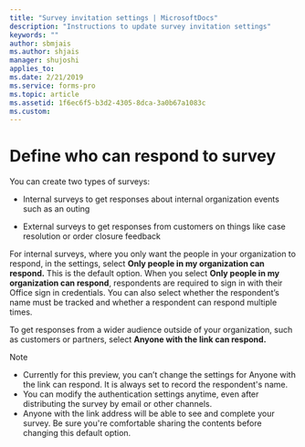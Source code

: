 ```yaml
---
title: "Survey invitation settings | MicrosoftDocs"
description: "Instructions to update survey invitation settings"
keywords: ""
author: sbmjais
ms.author: shjais
manager: shujoshi
applies_to: 
ms.date: 2/21/2019
ms.service: forms-pro
ms.topic: article
ms.assetid: 1f6ec6f5-b3d2-4305-8dca-3a0b67a1083c
ms.custom: 
---
```

# Define who can respond to survey 

You can create two types of surveys:

-   Internal surveys to get responses about internal organization events such as an outing

-   External surveys to get responses from customers on things like case resolution or order closure feedback

For internal surveys, where you only want the people in your organization to respond, in the settings, select **Only people in my organization can respond.** This is the default option. When you select **Only people in my organization can respond**, respondents are required to sign in with their Office sign in credentials. You can also select whether the respondent’s name must be tracked and whether a respondent can respond multiple times.

To get responses from a wider audience outside of your organization, such as customers or partners, select **Anyone with the link can respond.**

> [!NOTE]
> - Currently for this preview, you can’t change the settings for Anyone with the link can respond. It is always set to record the respondent's name.
> - You can modify the authentication settings anytime, even after distributing the survey by email or other channels.
> - Anyone with the link address will be able to see and complete your survey. Be sure you're comfortable sharing the contents before changing this default option.


